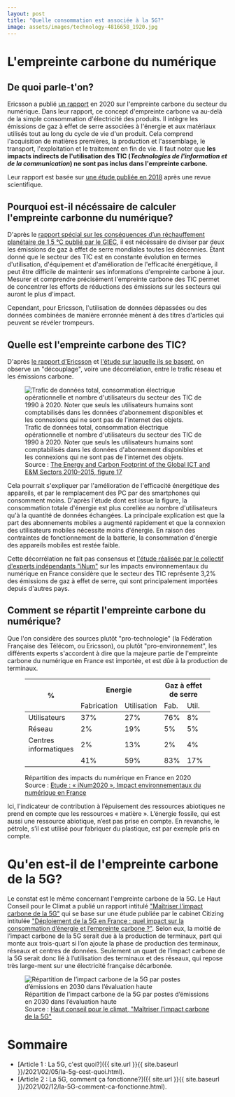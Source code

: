 ```yaml
---
layout: post
title: "Quelle consommation est associée à la 5G?"
image: assets/images/technology-4816658_1920.jpg
---
```


# L'empreinte carbone du numérique
## De quoi parle-t'on?
Ericsson a publié [un rapport](https://www.ericsson.com/en/reports-and-papers/industrylab/reports/a-quick-guide-to-your-digital-carbon-footprint) en 2020 sur l'empreinte carbone du secteur du numérique. Dans leur rapport, ce concept d'empreinte carbone va au-delà de la simple consommation d'électricité des produits. Il intègre les émissions de gaz à effet de serre associées à l'énergie et aux matériaux utilisés tout au long du cycle de vie d'un produit. Cela comprend l'acquisition de matières premières, la production et l'assemblage, le transport, l'exploitation et le traitement en fin de vie. Il faut noter que **les impacts indirects de l'utilisation des TIC (*Technologies de l'information et de la communication*) ne sont pas inclus dans l'empreinte carbone.**

Leur rapport est basée sur [une étude publiée en 2018](https://www.mdpi.com/2071-1050/10/9/3027) après une revue scientifique.

## Pourquoi est-il nécéssaire de calculer l'empreinte carbonne du numérique?
D'après le [rapport spécial sur les conséquences d’un réchauffement planétaire de 1,5 °C publié par le GIEC](https://www.ipcc.ch/sr15/), il est nécéssaire de diviser par deux les émissions de gaz à effet de serre mondiales toutes les décennies.
Étant donné que le secteur des TIC est en constante évolution en termes d'utilisation, d'équipement et d'amélioration de l'efficacité énergétique, il peut être difficile de maintenir ses informations d'empreinte carbone à jour. Mesurer et comprendre précisément l'empreinte carbone des TIC permet de concentrer les efforts de réductions des émissions sur les secteurs qui auront le plus d'impact.

Cependant, pour Ericsson, l'utilisation de données dépassées ou des données combinées de manière erronnée mènent à des titres d'articles qui peuvent se révéler trompeurs.

## Quelle est l'empreinte carbone des TIC?
D'après [le rapport d'Ericsson](https://www.ericsson.com/en/reports-and-papers/industrylab/reports/a-quick-guide-to-your-digital-carbon-footprint) et [l'étude sur laquelle ils se basent](https://www.mdpi.com/2071-1050/10/9/3027), on observe un "découplage", voire une décorrélation, entre le trafic réseau et les émissions carbone.

<figure class="align-center">
  <img src="https://www.mdpi.com/sustainability/sustainability-10-03027/article_deploy/html/images/sustainability-10-03027-g017.png" alt="Trafic de données total, consommation électrique opérationnelle et nombre d'utilisateurs du secteur des TIC de 1990 à 2020. Noter que seuls les utilisateurs humains sont comptabilisés dans les données d'abonnement disponibles et les connexions qui ne sont pas de l'internet des objets.">
  <figcaption>Trafic de données total, consommation électrique opérationnelle et nombre d'utilisateurs du secteur des TIC de 1990 à 2020. Noter que seuls les utilisateurs humains sont comptabilisés dans les données d'abonnement disponibles et les connexions qui ne sont pas de l'internet des objets. <br>Source : <a href="https://www.mdpi.com/2071-1050/10/9/3027">The Energy and Carbon Footprint of the Global ICT and E&M Sectors 2010–2015, figure 17</a></figcaption>
</figure>

Cela pourrait s'expliquer par l'amélioration de l'efficacité énergétique des appareils, et par le remplacement des PC par des smartphones qui consomment moins. D'après l'étude dont est issue la figure, la consommation totale d'énergie est plus corellée au nombre d'utilisateurs qu'à la quantité de données échangées. La principale explication est que la part des abonnements mobiles a augmenté rapidement et que la connexion des utilisateurs mobiles nécessite moins d'énergie. En raison des contraintes de fonctionnement de la batterie, la consommation d'énergie des appareils mobiles est restée faible.

Cette décorrélation ne fait pas consensus et [l'étude réalisée par le collectif d'experts indépendants "iNum"](https://www.greenit.fr/impacts-environnementaux-du-numerique-en-france/) sur les impacts environnementaux du numérique en France considère que le secteur des TIC représente 3,2% des émissions de gaz à effet de serre, qui sont principalement importées depuis d'autres pays.

## Comment se répartit l'empreinte carbone du numérique?
Que l'on considère des sources plutôt "pro-technologie" (la Fédération Française des Télécom, ou Ericsson), ou plutôt "pro-environnement", les différents experts s'accordent à dire que la majeure partie de l'empreinte carbone du numérique en France est importée, et est dûe à la production de terminaux.

<figure class="align-center">
    <table>
    <thead>
    <tr>
        <th rowspan="2">%</th>
        <th colspan="2">Energie</th>
        <th colspan="2">Gaz à effet de serre</th>
        <th colspan="2">Eau</th>
        <th colspan="2">Ressources</th>
    </tr>
    <tr>
        <td>Fabrication</td>
        <td>Utilisation</td>
        <td>Fab.</td>
        <td>Util.</td>
        <td>Fab.</td>
        <td>Util.</td>
        <td>Fab.</td>
        <td>Util.</td>
    </tr>
    </thead>
    <tbody>
    <tr>
        <td>Utilisateurs</td>
        <td>37%</td>
        <td>27%</td>
        <td>76%</td>
        <td>8%</td>
        <td>86%</td>
        <td>5%</td>
        <td>79%</td>
        <td>0%</td>
    </tr>
    <tr>
        <td>Réseau</td>
        <td>2%</td>
        <td>19%</td>
        <td>5%</td>
        <td>5%</td>
        <td>1%</td>
        <td>4%</td>
        <td>15%</td>
        <td>0%</td>
    </tr>
    <tr>
        <td>Centres <br>informatiques</td>
        <td>2%</td>
        <td>13%</td>
        <td>2%</td>
        <td>4%</td>
        <td>1%</td>
        <td>3%</td>
        <td>6%</td>
        <td>0%</td>
    </tr>
    <tr>
        <td></td>
        <td>41%</td>
        <td>59%</td>
        <td>83%</td>
        <td>17%</td>
        <td>88%</td>
        <td>12%</td>
        <td>100%</td>
        <td>0%</td>
    </tr>
    </tbody>
    </table>
    <figcaption>Répartition des impacts du numérique en France en 2020<br>Source : <a href="https://www.greenit.fr/wp-content/uploads/2021/02/2021-01-iNum-etude-impacts-numerique-France-rapport-0.8.pdf#page=10">Etude : « iNum2020 », Impact environnementaux du numérique en France</a></figcaption>
</figure>

Ici, l'indicateur de contribution à l’épuisement des ressources abiotiques ne prend en compte que les ressources « matière ». L’énergie fossile, qui est aussi une ressource abiotique, n’est pas prise en compte. En revanche, le pétrole, s’il est utilisé pour fabriquer du plastique, est par exemple pris en compte.

# Qu'en est-il de l'empreinte carbone de la 5G?

Le constat est le même concernant l'empreinte carbone de la 5G. Le Haut Conseil pour le Climat a publié un rapport intitulé ["Maîtriser l'impact carbone de la 5G"](https://www.hautconseilclimat.fr/wp-content/uploads/2020/12/haut-conseil-pour-le-climat_rapport-5g.pdf) qui se base sur une étude publiée par le cabinet Citizing intitulée ["Déploiement de la 5G en France : quel impact sur la consommation d’énergie et l’empreinte carbone ?"](https://www.hautconseilclimat.fr/wp-content/uploads/2020/12/rapport-5g_haut-conseil-pour-le-climat_etude-exterieure.pdf). Selon eux, la moitié de l’impact carbone de la 5G serait due à la production de terminaux, part qui monte aux trois-quart si l’on ajoute la phase de production des terminaux, réseaux et centres de données. Seulement un quart de l’impact carbone de la 5G serait donc lié à l’utilisation des terminaux et des réseaux, qui repose très large-ment sur une électricité française décarbonée.

<figure class="align-center">
  <img src="{{ site.url }}{{ site.baseurl }}/assets/images/figure_3_hcc.png" alt="Répartition de l’impact carbone de la 5G par postes d’émissions en 2030 dans l’évaluation haute">
  <figcaption>Répartition de l’impact carbone de la 5G par postes d’émissions en 2030 dans l’évaluation haute <br>Source : <a href="https://www.hautconseilclimat.fr/wp-content/uploads/2020/12/haut-conseil-pour-le-climat_rapport-5g.pdf#page=19">Haut conseil pour le climat, "Maîtriser l'impact carbone de la 5G"</a></figcaption>
</figure>


# Sommaire
- [Article 1 : La 5G, c'est quoi?]({{ site.url }}{{ site.baseurl }}/2021/02/05/la-5g-cest-quoi.html). 
- [Article 2 : La 5G, comment ça fonctionne?]({{ site.url }}{{ site.baseurl }}/2021/02/12/la-5G-comment-ca-fonctionne.html).